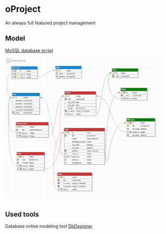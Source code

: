 # oProject
An always full featured project management
## Model
[MySQL database script](https://raw.githubusercontent.com/seddik/oProject/master/oProject_mysql_create.sql)

![](https://raw.githubusercontent.com/seddik/oProject/master/model.png)


## Used tools
Database online modeling tool [DbDesigner](https://www.dbdesigner.net)
